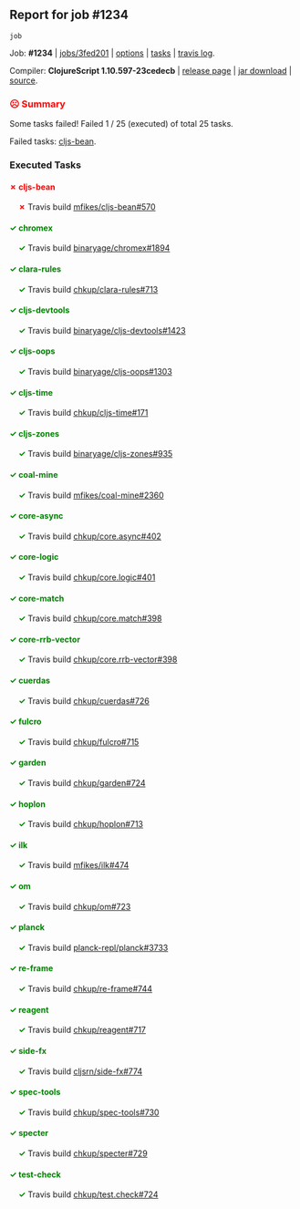## Report for job #1234
```
job
```


Job: **#1234** | [jobs/3fed201](https://github.com/cljs-oss/canary/commit/3fed20180f1bb64d068851b2f74c62de47936b40) | [options](options.edn) | [tasks](tasks.edn) | [travis log](https://travis-ci.org/cljs-oss/canary/builds/629350118).

Compiler: **ClojureScript 1.10.597-23cedecb** | [release page](https://github.com/cljs-oss/canary/releases/tag/r1.10.597-23cedecb) | [jar download](https://github.com/cljs-oss/canary/releases/download/r1.10.597-23cedecb/clojurescript-1.10.597-23cedecb.jar) | [source](https://github.com/clojure/clojurescript/commit/23cedecbf4f704f9fee672e395bbfa1e3fe3ee1a).

### <b style='color:red'>☹ Summary</b>

Some tasks failed! Failed 1 / 25 (executed) of total 25 tasks.

Failed tasks: [cljs-bean](#-cljs-bean).

### Executed Tasks

#### <b style='color:red'>&#x2717; cljs-bean</b>
&nbsp;&nbsp;&nbsp;&nbsp;<b style='color:red'>&#x2717;</b> Travis build [mfikes/cljs-bean#570](https://travis-ci.org/mfikes/cljs-bean/builds/629350950)<br>

#### <b style='color:green'>&#x2713; chromex</b>
&nbsp;&nbsp;&nbsp;&nbsp;<b style='color:green'>&#x2713;</b> Travis build [binaryage/chromex#1894](https://travis-ci.org/binaryage/chromex/builds/629350942)<br>

#### <b style='color:green'>&#x2713; clara-rules</b>
&nbsp;&nbsp;&nbsp;&nbsp;<b style='color:green'>&#x2713;</b> Travis build [chkup/clara-rules#713](https://travis-ci.org/chkup/clara-rules/builds/629350944)<br>

#### <b style='color:green'>&#x2713; cljs-devtools</b>
&nbsp;&nbsp;&nbsp;&nbsp;<b style='color:green'>&#x2713;</b> Travis build [binaryage/cljs-devtools#1423](https://travis-ci.org/binaryage/cljs-devtools/builds/629350952)<br>

#### <b style='color:green'>&#x2713; cljs-oops</b>
&nbsp;&nbsp;&nbsp;&nbsp;<b style='color:green'>&#x2713;</b> Travis build [binaryage/cljs-oops#1303](https://travis-ci.org/binaryage/cljs-oops/builds/629350956)<br>

#### <b style='color:green'>&#x2713; cljs-time</b>
&nbsp;&nbsp;&nbsp;&nbsp;<b style='color:green'>&#x2713;</b> Travis build [chkup/cljs-time#171](https://travis-ci.org/chkup/cljs-time/builds/629350965)<br>

#### <b style='color:green'>&#x2713; cljs-zones</b>
&nbsp;&nbsp;&nbsp;&nbsp;<b style='color:green'>&#x2713;</b> Travis build [binaryage/cljs-zones#935](https://travis-ci.org/binaryage/cljs-zones/builds/629350968)<br>

#### <b style='color:green'>&#x2713; coal-mine</b>
&nbsp;&nbsp;&nbsp;&nbsp;<b style='color:green'>&#x2713;</b> Travis build [mfikes/coal-mine#2360](https://travis-ci.org/mfikes/coal-mine/builds/629350972)<br>

#### <b style='color:green'>&#x2713; core-async</b>
&nbsp;&nbsp;&nbsp;&nbsp;<b style='color:green'>&#x2713;</b> Travis build [chkup/core.async#402](https://travis-ci.org/chkup/core.async/builds/629350987)<br>

#### <b style='color:green'>&#x2713; core-logic</b>
&nbsp;&nbsp;&nbsp;&nbsp;<b style='color:green'>&#x2713;</b> Travis build [chkup/core.logic#401](https://travis-ci.org/chkup/core.logic/builds/629350997)<br>

#### <b style='color:green'>&#x2713; core-match</b>
&nbsp;&nbsp;&nbsp;&nbsp;<b style='color:green'>&#x2713;</b> Travis build [chkup/core.match#398](https://travis-ci.org/chkup/core.match/builds/629350995)<br>

#### <b style='color:green'>&#x2713; core-rrb-vector</b>
&nbsp;&nbsp;&nbsp;&nbsp;<b style='color:green'>&#x2713;</b> Travis build [chkup/core.rrb-vector#398](https://travis-ci.org/chkup/core.rrb-vector/builds/629350993)<br>

#### <b style='color:green'>&#x2713; cuerdas</b>
&nbsp;&nbsp;&nbsp;&nbsp;<b style='color:green'>&#x2713;</b> Travis build [chkup/cuerdas#726](https://travis-ci.org/chkup/cuerdas/builds/629350999)<br>

#### <b style='color:green'>&#x2713; fulcro</b>
&nbsp;&nbsp;&nbsp;&nbsp;<b style='color:green'>&#x2713;</b> Travis build [chkup/fulcro#715](https://travis-ci.org/chkup/fulcro/builds/629351044)<br>

#### <b style='color:green'>&#x2713; garden</b>
&nbsp;&nbsp;&nbsp;&nbsp;<b style='color:green'>&#x2713;</b> Travis build [chkup/garden#724](https://travis-ci.org/chkup/garden/builds/629351026)<br>

#### <b style='color:green'>&#x2713; hoplon</b>
&nbsp;&nbsp;&nbsp;&nbsp;<b style='color:green'>&#x2713;</b> Travis build [chkup/hoplon#713](https://travis-ci.org/chkup/hoplon/builds/629351075)<br>

#### <b style='color:green'>&#x2713; ilk</b>
&nbsp;&nbsp;&nbsp;&nbsp;<b style='color:green'>&#x2713;</b> Travis build [mfikes/ilk#474](https://travis-ci.org/mfikes/ilk/builds/629351052)<br>

#### <b style='color:green'>&#x2713; om</b>
&nbsp;&nbsp;&nbsp;&nbsp;<b style='color:green'>&#x2713;</b> Travis build [chkup/om#723](https://travis-ci.org/chkup/om/builds/629351119)<br>

#### <b style='color:green'>&#x2713; planck</b>
&nbsp;&nbsp;&nbsp;&nbsp;<b style='color:green'>&#x2713;</b> Travis build [planck-repl/planck#3733](https://travis-ci.org/planck-repl/planck/builds/629351081)<br>

#### <b style='color:green'>&#x2713; re-frame</b>
&nbsp;&nbsp;&nbsp;&nbsp;<b style='color:green'>&#x2713;</b> Travis build [chkup/re-frame#744](https://travis-ci.org/chkup/re-frame/builds/629351160)<br>

#### <b style='color:green'>&#x2713; reagent</b>
&nbsp;&nbsp;&nbsp;&nbsp;<b style='color:green'>&#x2713;</b> Travis build [chkup/reagent#717](https://travis-ci.org/chkup/reagent/builds/629351099)<br>

#### <b style='color:green'>&#x2713; side-fx</b>
&nbsp;&nbsp;&nbsp;&nbsp;<b style='color:green'>&#x2713;</b> Travis build [cljsrn/side-fx#774](https://travis-ci.org/cljsrn/side-fx/builds/629351063)<br>

#### <b style='color:green'>&#x2713; spec-tools</b>
&nbsp;&nbsp;&nbsp;&nbsp;<b style='color:green'>&#x2713;</b> Travis build [chkup/spec-tools#730](https://travis-ci.org/chkup/spec-tools/builds/629351135)<br>

#### <b style='color:green'>&#x2713; specter</b>
&nbsp;&nbsp;&nbsp;&nbsp;<b style='color:green'>&#x2713;</b> Travis build [chkup/specter#729](https://travis-ci.org/chkup/specter/builds/629351057)<br>

#### <b style='color:green'>&#x2713; test-check</b>
&nbsp;&nbsp;&nbsp;&nbsp;<b style='color:green'>&#x2713;</b> Travis build [chkup/test.check#724](https://travis-ci.org/chkup/test.check/builds/629351150)<br>